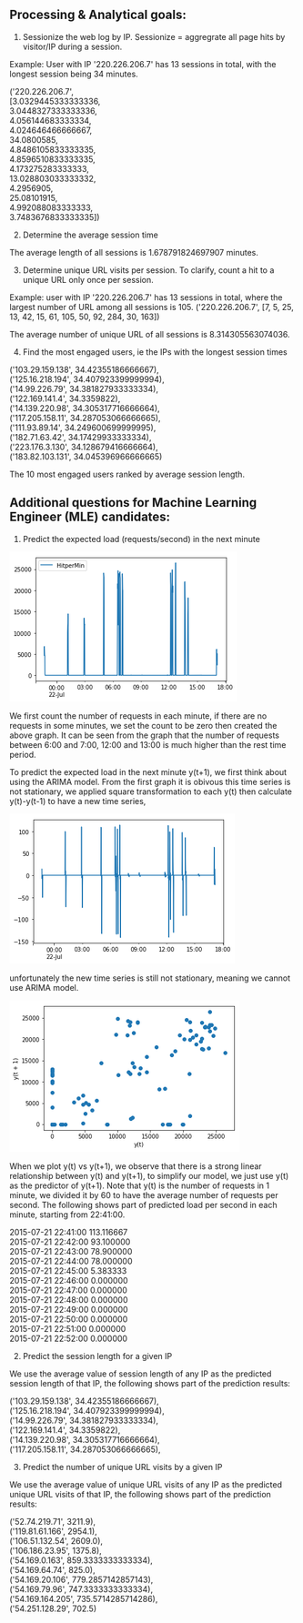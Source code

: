 
## Processing & Analytical goals:

1. Sessionize the web log by IP. Sessionize = aggregrate all page hits by visitor/IP during a session.

Example: User with IP '220.226.206.7' has 13 sessions in total, with the longest session being 34 minutes.

('220.226.206.7', <br />
  [3.0329445333333336,<br />
   3.0448327333333336,<br />
   4.056144683333334,<br />
   4.024646466666667,<br />
   34.0800585,<br />
   4.8486105833333335,<br />
   4.8596510833333335,<br />
   4.173275283333333,<br />
   13.028803033333332,<br />
   4.2956905,<br />
   25.08101915,<br />
   4.992088083333333,<br />
   3.7483676833333335])<br />

2. Determine the average session time

The average length of all sessions is 1.678791824697907 minutes.

3. Determine unique URL visits per session. To clarify, count a hit to a unique URL only once per session.

Example: user with IP '220.226.206.7' has 13 sessions in total, where the largest number of URL among all sessions is 105.
('220.226.206.7',
  [7, 5, 25, 13, 42, 15, 61, 105, 50, 92, 284, 30, 163])

The average number of unique URL of all sessions is 8.314305563074036.

4. Find the most engaged users, ie the IPs with the longest session times

('103.29.159.138', 34.42355186666667),<br />
 ('125.16.218.194', 34.407923399999994),<br />
 ('14.99.226.79', 34.381827933333334),<br />
 ('122.169.141.4', 34.3359822),<br />
 ('14.139.220.98', 34.305317716666664), <br />
 ('117.205.158.11', 34.287053066666665),<br />
 ('111.93.89.14', 34.249600699999995),<br />
 ('182.71.63.42', 34.17429933333334),<br />
 ('223.176.3.130', 34.128679416666664),<br />
 ('183.82.103.131', 34.045396966666665)<br />

The 10 most engaged users ranked by average session length. 



## Additional questions for Machine Learning Engineer (MLE) candidates:
1. Predict the expected load (requests/second) in the next minute

![Alt text](1.png?raw=true "Number of requests per minute")

We first count the number of requests in each minute, if there are no requests in some minutes, we set the count to be zero then created the above graph. It can be seen from the graph that the number of requests between 6:00 and 7:00, 12:00 and 13:00 is much higher than the rest time period. <br />

To predict the expected load in the next minute y(t+1), we first think about using the ARIMA model. From the first graph it is obivous this time series is not stationary, we applied square transformation to each y(t) then calculate y(t)-y(t-1) to have a new time series, 

![Alt text](3.png?raw=true "y(t)-y(t-1)")

unfortunately the new time series is still not stationary, meaning we cannot use ARIMA model.

![Alt text](2.png?raw=true "y(t) vs y(t+1)")

When we plot y(t) vs y(t+1), we observe that there is a strong linear relationship between y(t) and y(t+1), to simplify our model, we just use y(t) as the predictor of y(t+1). Note that y(t) is the number of requests in 1 minute, we divided it by 60 to have the average number of requests per second. The following shows part of predicted load per second in each minute, starting from 22:41:00.

2015-07-21 22:41:00    113.116667 <br />
2015-07-21 22:42:00     93.100000 <br />
2015-07-21 22:43:00     78.900000 <br />
2015-07-21 22:44:00     78.000000 <br />
2015-07-21 22:45:00      5.383333 <br />
2015-07-21 22:46:00      0.000000 <br />
2015-07-21 22:47:00      0.000000 <br />
2015-07-21 22:48:00      0.000000 <br />
2015-07-21 22:49:00      0.000000 <br />
2015-07-21 22:50:00      0.000000 <br />
2015-07-21 22:51:00      0.000000 <br />
2015-07-21 22:52:00      0.000000 <br />

2. Predict the session length for a given IP

We use the average value of session length of any IP as the predicted session length of that IP, the following shows part of the prediction results:

('103.29.159.138', 34.42355186666667),<br />
 ('125.16.218.194', 34.407923399999994),<br />
 ('14.99.226.79', 34.381827933333334),<br />
 ('122.169.141.4', 34.3359822),<br />
 ('14.139.220.98', 34.305317716666664), <br />
 ('117.205.158.11', 34.287053066666665),<br />

3. Predict the number of unique URL visits by a given IP

We use the average value of unique URL visits of any IP as the predicted unique URL visits of that IP, the following shows part of the prediction results:

('52.74.219.71', 3211.9), <br />
 ('119.81.61.166', 2954.1), <br />
 ('106.51.132.54', 2609.0), <br />
 ('106.186.23.95', 1375.8), <br />
 ('54.169.0.163', 859.3333333333334), <br />
 ('54.169.64.74', 825.0), <br />
 ('54.169.20.106', 779.2857142857143), <br />
 ('54.169.79.96', 747.3333333333334), <br />
 ('54.169.164.205', 735.5714285714286), <br />
 ('54.251.128.29', 702.5) <br />